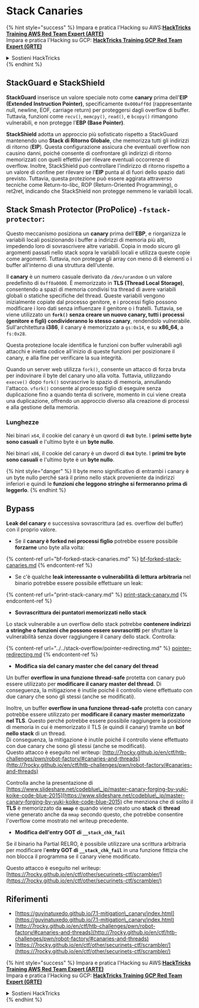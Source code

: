# Stack Canaries

{% hint style="success" %}
Impara e pratica l'Hacking su AWS:<img src="/.gitbook/assets/arte.png" alt="" data-size="line">[**HackTricks Training AWS Red Team Expert (ARTE)**](https://training.hacktricks.xyz/courses/arte)<img src="/.gitbook/assets/arte.png" alt="" data-size="line">\
Impara e pratica l'Hacking su GCP: <img src="/.gitbook/assets/grte.png" alt="" data-size="line">[**HackTricks Training GCP Red Team Expert (GRTE)**<img src="/.gitbook/assets/grte.png" alt="" data-size="line">](https://training.hacktricks.xyz/courses/grte)

<details>

<summary>Sostieni HackTricks</summary>

* Controlla i [**piani di abbonamento**](https://github.com/sponsors/carlospolop)!
* **Unisciti al** 💬 [**gruppo Discord**](https://discord.gg/hRep4RUj7f) o al [**gruppo telegram**](https://t.me/peass) o **seguici** su **Twitter** 🐦 [**@hacktricks\_live**](https://twitter.com/hacktricks\_live)**.**
* **Condividi trucchi di hacking inviando PR a** [**HackTricks**](https://github.com/carlospolop/hacktricks) e [**HackTricks Cloud**](https://github.com/carlospolop/hacktricks-cloud) repos di github.

</details>
{% endhint %}

## **StackGuard e StackShield**

**StackGuard** inserisce un valore speciale noto come **canary** prima dell'**EIP (Extended Instruction Pointer)**, specificamente `0x000aff0d` (rappresentante null, newline, EOF, carriage return) per proteggersi dagli overflow di buffer. Tuttavia, funzioni come `recv()`, `memcpy()`, `read()`, e `bcopy()` rimangono vulnerabili, e non protegge l'**EBP (Base Pointer)**.

**StackShield** adotta un approccio più sofisticato rispetto a StackGuard mantenendo uno **Stack di Ritorno Globale**, che memorizza tutti gli indirizzi di ritorno (**EIP**). Questa configurazione assicura che eventuali overflow non causino danni, poiché consente di confrontare gli indirizzi di ritorno memorizzati con quelli effettivi per rilevare eventuali occorrenze di overflow. Inoltre, StackShield può controllare l'indirizzo di ritorno rispetto a un valore di confine per rilevare se l'**EIP** punta al di fuori dello spazio dati previsto. Tuttavia, questa protezione può essere aggirata attraverso tecniche come Return-to-libc, ROP (Return-Oriented Programming), o ret2ret, indicando che StackShield non protegge nemmeno le variabili locali.

## **Stack Smash Protector (ProPolice) `-fstack-protector`:**

Questo meccanismo posiziona un **canary** prima dell'**EBP**, e riorganizza le variabili locali posizionando i buffer a indirizzi di memoria più alti, impedendo loro di sovrascrivere altre variabili. Copia in modo sicuro gli argomenti passati nello stack sopra le variabili locali e utilizza queste copie come argomenti. Tuttavia, non protegge gli array con meno di 8 elementi o i buffer all'interno di una struttura dell'utente.

Il **canary** è un numero casuale derivato da `/dev/urandom` o un valore predefinito di `0xff0a0000`. È memorizzato in **TLS (Thread Local Storage)**, consentendo a spazi di memoria condivisi tra thread di avere variabili globali o statiche specifiche del thread. Queste variabili vengono inizialmente copiate dal processo genitore, e i processi figlio possono modificare i loro dati senza influenzare il genitore o i fratelli. Tuttavia, se viene utilizzato un **`fork()` senza creare un nuovo canary, tutti i processi (genitore e figli) condivideranno lo stesso canary**, rendendolo vulnerabile. Sull'architettura **i386**, il canary è memorizzato a `gs:0x14`, e su **x86\_64**, a `fs:0x28`.

Questa protezione locale identifica le funzioni con buffer vulnerabili agli attacchi e inietta codice all'inizio di queste funzioni per posizionare il canary, e alla fine per verificare la sua integrità.

Quando un server web utilizza `fork()`, consente un attacco di forza bruta per indovinare il byte del canary uno alla volta. Tuttavia, utilizzando `execve()` dopo `fork()` sovrascrive lo spazio di memoria, annullando l'attacco. `vfork()` consente al processo figlio di eseguire senza duplicazione fino a quando tenta di scrivere, momento in cui viene creata una duplicazione, offrendo un approccio diverso alla creazione di processi e alla gestione della memoria.

### Lunghezze

Nei binari `x64`, il cookie del canary è un qword di **`0x8`** byte. I **primi sette byte sono casuali** e l'ultimo byte è un **byte nullo**.

Nei binari `x86`, il cookie del canary è un dword di **`0x4`** byte. I **primi tre byte sono casuali** e l'ultimo byte è un **byte nullo**.

{% hint style="danger" %}
Il byte meno significativo di entrambi i canary è un byte nullo perché sarà il primo nello stack proveniente da indirizzi inferiori e quindi le **funzioni che leggono stringhe si fermeranno prima di leggerlo**.
{% endhint %}

## Bypass

**Leak del canary** e successiva sovrascrittura (ad es. overflow del buffer) con il proprio valore.

* Se il **canary è forked nei processi figlio** potrebbe essere possibile **forzarne** uno byte alla volta:

{% content-ref url="bf-forked-stack-canaries.md" %}
[bf-forked-stack-canaries.md](bf-forked-stack-canaries.md)
{% endcontent-ref %}

* Se c'è qualche **leak interessante o vulnerabilità di lettura arbitraria** nel binario potrebbe essere possibile effettuare un leak:

{% content-ref url="print-stack-canary.md" %}
[print-stack-canary.md](print-stack-canary.md)
{% endcontent-ref %}

* **Sovrascrittura dei puntatori memorizzati nello stack**

Lo stack vulnerabile a un overflow dello stack potrebbe **contenere indirizzi a stringhe o funzioni che possono essere sovrascritti** per sfruttare la vulnerabilità senza dover raggiungere il canary dello stack. Controlla:

{% content-ref url="../../stack-overflow/pointer-redirecting.md" %}
[pointer-redirecting.md](../../stack-overflow/pointer-redirecting.md)
{% endcontent-ref %}

* **Modifica sia del canary master che del canary del thread**

Un buffer **overflow in una funzione thread-safe** protetta con canary può essere utilizzato per **modificare il canary master del thread**. Di conseguenza, la mitigazione è inutile poiché il controllo viene effettuato con due canary che sono gli stessi (anche se modificati).

Inoltre, un buffer **overflow in una funzione thread-safe** protetta con canary potrebbe essere utilizzato per **modificare il canary master memorizzato nel TLS**. Questo perché potrebbe essere possibile raggiungere la posizione di memoria in cui è memorizzato il TLS (e quindi il canary) tramite un **bof nello stack** di un thread.\
Di conseguenza, la mitigazione è inutile poiché il controllo viene effettuato con due canary che sono gli stessi (anche se modificati).\
Questo attacco è eseguito nel writeup: [http://7rocky.github.io/en/ctf/htb-challenges/pwn/robot-factory/#canaries-and-threads](http://7rocky.github.io/en/ctf/htb-challenges/pwn/robot-factory/#canaries-and-threads)

Controlla anche la presentazione di [https://www.slideshare.net/codeblue\_jp/master-canary-forging-by-yuki-koike-code-blue-2015](https://www.slideshare.net/codeblue\_jp/master-canary-forging-by-yuki-koike-code-blue-2015) che menziona che di solito il **TLS** è memorizzato da **`mmap`** e quando viene creato uno **stack** di **thread** viene generato anche da `mmap` secondo questo, che potrebbe consentire l'overflow come mostrato nel writeup precedente.

* **Modifica dell'entry GOT di `__stack_chk_fail`**

Se il binario ha Partial RELRO, è possibile utilizzare una scrittura arbitraria per modificare l'**entry GOT di `__stack_chk_fail`** in una funzione fittizia che non blocca il programma se il canary viene modificato.

Questo attacco è eseguito nel writeup: [https://7rocky.github.io/en/ctf/other/securinets-ctf/scrambler/](https://7rocky.github.io/en/ctf/other/securinets-ctf/scrambler/)
## Riferimenti

* [https://guyinatuxedo.github.io/7.1-mitigation\_canary/index.html](https://guyinatuxedo.github.io/7.1-mitigation\_canary/index.html)
* [http://7rocky.github.io/en/ctf/htb-challenges/pwn/robot-factory/#canaries-and-threads](http://7rocky.github.io/en/ctf/htb-challenges/pwn/robot-factory/#canaries-and-threads)
* [https://7rocky.github.io/en/ctf/other/securinets-ctf/scrambler/](https://7rocky.github.io/en/ctf/other/securinets-ctf/scrambler/)

{% hint style="success" %}
Impara e pratica l'Hacking su AWS:<img src="/.gitbook/assets/arte.png" alt="" data-size="line">[**HackTricks Training AWS Red Team Expert (ARTE)**](https://training.hacktricks.xyz/courses/arte)<img src="/.gitbook/assets/arte.png" alt="" data-size="line">\
Impara e pratica l'Hacking su GCP: <img src="/.gitbook/assets/grte.png" alt="" data-size="line">[**HackTricks Training GCP Red Team Expert (GRTE)**<img src="/.gitbook/assets/grte.png" alt="" data-size="line">](https://training.hacktricks.xyz/courses/grte)

<details>

<summary>Sostieni HackTricks</summary>

* Controlla i [**piani di abbonamento**](https://github.com/sponsors/carlospolop)!
* **Unisciti al** 💬 [**gruppo Discord**](https://discord.gg/hRep4RUj7f) o al [**gruppo telegram**](https://t.me/peass) o **seguici** su **Twitter** 🐦 [**@hacktricks\_live**](https://twitter.com/hacktricks\_live)**.**
* **Condividi trucchi di hacking inviando PR ai** [**HackTricks**](https://github.com/carlospolop/hacktricks) e [**HackTricks Cloud**](https://github.com/carlospolop/hacktricks-cloud) repository di Github.

</details>
{% endhint %}

